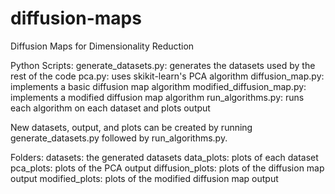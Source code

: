# diffusion-maps
Diffusion Maps for Dimensionality Reduction

Python Scripts:
generate_datasets.py: generates the datasets used by the rest of the code
pca.py: uses skikit-learn's PCA algorithm
diffusion_map.py: implements a basic diffusion map algorithm
modified_diffusion_map.py: implements a modified diffusion map algorithm
run_algorithms.py: runs each algorithm on each dataset and plots output

New datasets, output, and plots can be created by running generate_datasets.py 
followed by run_algorithms.py.

Folders:
datasets: the generated datasets
data_plots: plots of each dataset
pca_plots: plots of the PCA output
diffusion_plots: plots of the diffusion map output
modified_plots: plots of the modified diffusion map output
